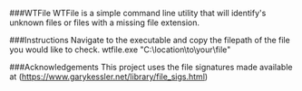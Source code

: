 ###WTFile 
WTFile is a simple command line utility that will identify's unknown files or files with a missing file extension. 

###Instructions 
Navigate to the executable and copy the filepath of the file you would like to check. 
wtfile.exe "C:\location\to\your\file"

###Acknowledgements 
This project uses the file signatures made available at (https://www.garykessler.net/library/file_sigs.html)
